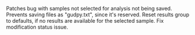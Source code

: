 Patches bug with samples not selected for analysis not being saved.
Prevents saving files as "gudpy.txt", since it's reserved.
Reset results group to defaults, if no results are available for the selected sample.
Fix modification status issue.